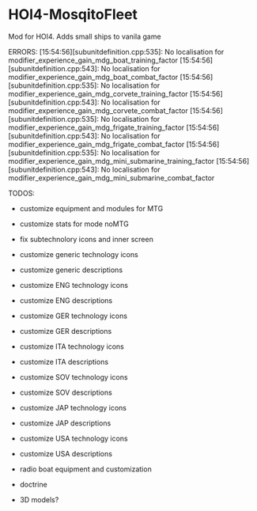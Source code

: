 # HOI4-MosqitoFleet
Mod for HOI4. Adds small ships to vanila game

ERRORS:
[15:54:56][subunitdefinition.cpp:535]: No localisation for modifier_experience_gain_mdg_boat_training_factor
[15:54:56][subunitdefinition.cpp:543]: No localisation for modifier_experience_gain_mdg_boat_combat_factor
[15:54:56][subunitdefinition.cpp:535]: No localisation for modifier_experience_gain_mdg_corvete_training_factor
[15:54:56][subunitdefinition.cpp:543]: No localisation for modifier_experience_gain_mdg_corvete_combat_factor
[15:54:56][subunitdefinition.cpp:535]: No localisation for modifier_experience_gain_mdg_frigate_training_factor
[15:54:56][subunitdefinition.cpp:543]: No localisation for modifier_experience_gain_mdg_frigate_combat_factor
[15:54:56][subunitdefinition.cpp:535]: No localisation for modifier_experience_gain_mdg_mini_submarine_training_factor
[15:54:56][subunitdefinition.cpp:543]: No localisation for modifier_experience_gain_mdg_mini_submarine_combat_factor


TODOS:
- customize equipment and modules for MTG

- customize stats for mode noMTG

- fix subtechnolory icons  and inner screen
- customize generic technology icons
- customize generic descriptions

- customize ENG technology icons
- customize ENG descriptions

- customize GER technology icons
- customize GER descriptions

- customize ITA technology icons
- customize ITA descriptions

- customize SOV technology icons
- customize SOV descriptions

- customize JAP technology icons
- customize JAP descriptions

- customize USA technology icons
- customize USA descriptions

- radio boat equipment and customization

- doctrine

- 3D models?
